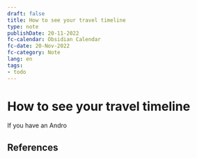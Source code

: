 ```yaml
---
draft: false
title: How to see your travel timeline
type: note
publishDate: 20-11-2022
fc-calendar: Obsidian Calendar
fc-date: 20-Nov-2022
fc-category: Note
lang: en
tags:
- todo
---
```


# How to see your travel timeline


If you have an Andro


## References
